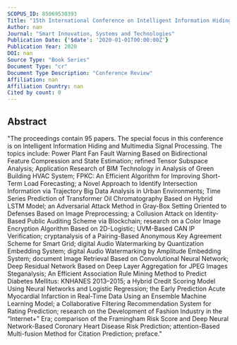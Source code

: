 ```yaml
---
SCOPUS_ID: 85069530393
Title: "15th International Conference on Intelligent Information Hiding and Multimedia Signal Processing, IIH-MSP 2019, held in conjunction with the 12th International Conference on Frontiers of Information Technology, Applications and Tools, FITAT 2019"
Author: nan
Journal: "Smart Innovation, Systems and Technologies"
Publication Date: {'$date': '2020-01-01T00:00:00Z'}
Publication Year: 2020
DOI: nan
Source Type: "Book Series"
Document Type: "cr"
Document Type Description: "Conference Review"
Affiliation: nan
Affiliation Country: nan
Cited by count: 0
---
```


## Abstract
"The proceedings contain 95 papers. The special focus in this conference is on Intelligent Information Hiding and Multimedia Signal Processing. The topics include: Power Plant Fan Fault Warning Based on Bidirectional Feature Compression and State Estimation; refined Tensor Subspace Analysis; Application Research of BIM Technology in Analysis of Green Building HVAC System; FPKC: An Efficient Algorithm for Improving Short-Term Load Forecasting; a Novel Approach to Identify Intersection Information via Trajectory Big Data Analysis in Urban Environments; Time Series Prediction of Transformer Oil Chromatography Based on Hybrid LSTM Model; an Adversarial Attack Method in Gray-Box Setting Oriented to Defenses Based on Image Preprocessing; a Collusion Attack on Identity-Based Public Auditing Scheme via Blockchain; research on a Color Image Encryption Algorithm Based on 2D-Logistic; UVM-Based CAN IP Verification; cryptanalysis of a Pairing-Based Anonymous Key Agreement Scheme for Smart Grid; digital Audio Watermarking by Quantization Embedding System; digital Audio Watermarking by Amplitude Embedding System; document Image Retrieval Based on Convolutional Neural Network; Deep Residual Network Based on Deep Layer Aggregation for JPEG Images Steganalysis; An Efficient Association Rule Mining Method to Predict Diabetes Mellitus: KNHANES 2013–2015; a Hybrid Credit Scoring Model Using Neural Networks and Logistic Regression; the Early Prediction Acute Myocardial Infarction in Real-Time Data Using an Ensemble Machine Learning Model; a Collaborative Filtering Recommendation System for Rating Prediction; research on the Development of Fashion Industry in the “Internet+” Era; comparison of the Framingham Risk Score and Deep Neural Network-Based Coronary Heart Disease Risk Prediction; attention-Based Multi-fusion Method for Citation Prediction; preface."
